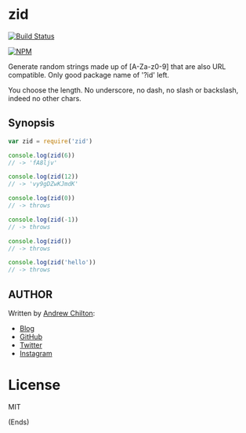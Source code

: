 # zid #

[![Build Status](https://secure.travis-ci.org/chilts/zid.png?branch=master)](http://travis-ci.org/chilts/zid)

[![NPM](https://nodei.co/npm/zid.png?downloads=true)](https://nodei.co/npm/zid/)

Generate random strings made up of [A-Za-z0-9] that are also URL compatible. Only good package name of '?id' left.

You choose the length. No underscore, no dash, no slash or backslash, indeed no other chars.

## Synopsis ##

```js
var zid = require('zid')

console.log(zid(6))
// -> 'fA8ljv'

console.log(zid(12))
// -> 'vy9gDZwKJmdK'

console.log(zid(0))
// -> throws

console.log(zid(-1))
// -> throws

console.log(zid())
// -> throws

console.log(zid('hello'))
// -> throws

```

## AUTHOR ##

Written by [Andrew Chilton](http://chilts.org/):

* [Blog](http://chilts.org/)
* [GitHub](https://github.com/chilts)
* [Twitter](https://twitter.com/andychilton)
* [Instagram](http://instagram.com/thechilts)

# License #

MIT

(Ends)
